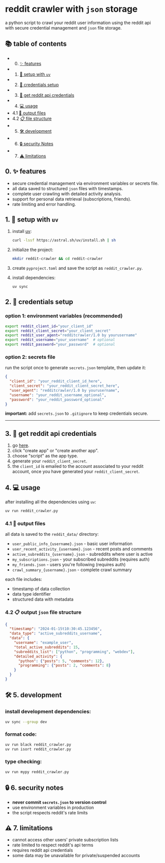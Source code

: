 # reddit crawler with `json` storage

a python script to crawl your reddit user information using the reddit api with secure credential management and `json` file storage.


## 📚 table of contents 

- 0. [✨ features]({#0.-✨-features)
- 1. [🚀 setup with `uv`](#setup-with-uv-)
- 2. [🔐 credentials setup](#credentials-setup-)
- 3. [🔑 get reddit api credentials](#get-reddit-api-credentials-)
- 4. [💻 usage](#usage-)
- 4.1 [📁 output files](#output-files-)
- 4.2 [📋 file structure ](#json-file-structure-)
- 5. [🛠️ development](#development-️)
- 6. [🔒 security Notes](#security-notes-)
- 7. [⚠️ limitations](#limitations-️)

## 0. ✨ features
- secure credential management via environment variables or secrets file.
- all data saved to structured `json` files with timestamps.
- complete user crawling with detailed activity analysis.
- support for personal data retrieval (subscriptions, friends).
- rate limiting and error handling.

## 1. 🚀 setup with `uv`

1. install [uv](https://docs.astral.sh/uv/):
   ```bash
   curl -lssf https://astral.sh/uv/install.sh | sh
   ```

2. initialize the project:
   ```bash
   mkdir reddit-crawler && cd reddit-crawler
   ```

3. create `pyproject.toml` and save the script as `reddit_crawler.py`.

4. install dependencies:
   ```bash
   uv sync
   ```

## 2. 🔐 credentials setup

### option 1: environment variables (recommended)
```bash
export reddit_client_id="your_client_id"
export reddit_client_secret="your_client_secret"
export reddit_user_agent="redditcrawler/1.0 by yourusername"
export reddit_username="your_username"  # optional
export reddit_password="your_password"  # optional
```

 
### option 2: secrets file
run the script once to generate `secrets.json` template, then update it:
```json
{
  "client_id": "your_reddit_client_id_here",
  "client_secret": "your_reddit_client_secret_here",
  "user_agent": "redditcrawler/1.0 by yourusername",
  "username": "your_reddit_username_optional",
  "password": "your_reddit_password_optional"
}
```

**important:** add `secrets.json` to `.gitignore` to keep credentials secure.

---

## 3. 🔑 get reddit api credentials
1. go [here](https://www.reddit.com/prefs/apps).
2. click "create app" or "create another app".
3. choose "script" as the app type.
4. generate your `reddit_client_secret`.
5. the `client_id` is emailed to the account associated to your reddit account, once you have generated your `reddit_client_secret`.

## 4. 💻 usage

after installing all the dependencies using `uv`:

```bash
uv run reddit_crawler.py
```

### 4.1 📁 output files

all data is saved to the `reddit_data/` directory:

- `user_public_info_{username}.json` - basic user information
- `user_recent_activity_{username}.json` - recent posts and comments
- `active_subreddits_{username}.json` - subreddits where user is active
- `my_subscriptions.json` - your subscribed subreddits (requires auth)
- `my_friends.json` - users you're following (requires auth)
- `crawl_summary_{username}.json` - complete crawl summary

each file includes:
- timestamp of data collection
- data type identifier
- structured data with metadata

### 4.2 📋 output `json` file structure

```json
{
  "timestamp": "2024-01-15t10:30:45.123456",
  "data_type": "active_subreddits_username",
  "data": {
    "username": "example_user",
    "total_active_subreddits": 15,
    "subreddits_list": ["python", "programming", "webdev"],
    "detailed_activity": {
      "python": {"posts": 5, "comments": 12},
      "programming": {"posts": 2, "comments": 8}
    }
  }
}
```

## 🛠️ 5. development

### install development dependencies:
```bash
uv sync --group dev
```

### format code:
```bash
uv run black reddit_crawler.py
uv run isort reddit_crawler.py
```

### type checking:
```bash
uv run mypy reddit_crawler.py
```

## 🔒 6. security notes

- **never commit `secrets.json` to version control**
- use environment variables in production
- the script respects reddit's rate limits

## ⚠️ 7. limitations

- cannot access other users' private subscription lists
- rate limited to respect reddit's api terms
- requires reddit api credentials
- some data may be unavailable for private/suspended accounts

